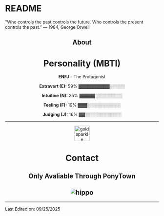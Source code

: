 # README
"Who controls the past controls the future. Who controls the present controls the past.” — 1984, George Orwell
<div align="center">

## About
# Personality (MBTI)   
**ENFJ** – The Protagonist 


 **Extravert (E):** 59% ▓▓▓▓▓▓▓▓▓▓░░░░░
 
 **Intuitive (N):** 25% ▓▓▓▓▓░░░░░░░░░
 
 **Feeling (F):** 19% ▓▓▓░░░░░░░░░░░
 
 **Judging (J):** 16% ▓▓░░░░░░░░░░░░

-------------------
<p align="center">
  <img src="https://media2.giphy.com/media/v1.Y2lkPTc5MGI3NjExejgxcXg4bHZkOWRwb2Q1eXh3aG9tNDhuanZrdDFodGpxNWpwdjd3MiZlcD12MV9pbnRlcm5hbF9naWZfYnlfaWQmY3Q9cw/xT9IgxY4eMijhmPgm4/giphy.gif" alt="gold sparkle" width="50"/>
</p>

 # Contact
Only Avaliable Through PonyTown
-------------------
![hippo](https://media3.giphy.com/media/aUovxH8Vf9qDu/giphy.gif)
-------------------


</div>

-----

Last Edited on: 09/25/2025

